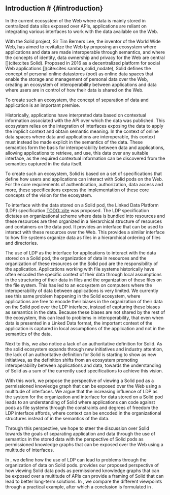 ## Introduction # {#introduction}
In the current ecosystem of the Web where data is mainly stored in centralized data silos exposed over APIs, applications are reliant on integrating various interfaces to work with the data available on the Web.
<!-- The Solid Proposal --> 
With the Solid project, Sir Tim Berners Lee, the inventor of the World Wide Web, has aimed to revitalize the Web by proposing an ecosystem where applications and data are made interoperable through semantics, and where the concepts of identity, data ownership and privacy for the Web are central [](cite:cites Solid).
Proposed in 2016 as a decentralized platform for social Web applications [](cite:cites sambra_solid_nodate), Solid defines the concept of personal online datastores (pod) as online data spaces that enable the storage and management of personal data over the Web, creating an ecosystem of interoperability between applications and data where users are in control of how their data is shared on the Web.
<!-- Permissions and splitting apps and data -->
To create such an ecosystem,
the concept of separation of data and application is an important premise.
<!-- Semantics are key -->
Historically, applications have interpreted data based on contextual information associated with the API over which the data was published. This ecosystem relies on the integration of interfaces exposing the data to apply the implicit context and obtain semantic meaning.
In the context of online data spaces where data and applications are interoperable, this context must instead be made explicit in the semantics of the data.
These semantics form the basis for interoperability between data and applications, allowing applications to retrieve, and use, this data over any suitable interface, as the required contextual information can be discovered from the semantics captured in the data itself.

<!-- Solid as a set of interfaces -->
To create such an ecosystem, Solid is based on a set of specifications that define how users and applications can interact with Solid pods on the Web.
For the core requirements of authentication, authorization, data access and more, these specifications express the implementation of these core concepts of the vision for the ecosystem.
<!-- Especially the LDP interface -->
To interface with the data stored on a Solid pod, the Linked Data Platform (LDP) specification [TODO::cite]() was proposed. 
The LDP specification dictates an organizational scheme where data is bundled into resources and these resources are then organized in a hierarchical structure of resources and containers on the data pod.
It provides an interface that can be used to interact with these resources over the Web.
This provides a similar interface to how file systems organize data as files in a hierarchical ordering of files and directories.

<!-- That lead to application bias in the data -->
The use of LDP as the interface for applications to interact with the data stored on a Solid pod, the organization of data in resources and the organization of these resources on the Solid pod are the responsibility of the application. 
Applications working with file systems historically have often encoded the specific context of their data through local assumptions in the structuring of their data in files and the organization of these files on the file system. This has led to an ecosystem on computers where the interoperability of data between applications is very limited. We currently see this same problem happening in the Solid ecosystem, where applications are free to encode their biases in the organization of their data on the Solid pod over the LDP interface, instead of capturing these biases as semantics in the data. 
Because these biases are not shared by the rest of the ecosystem, this can lead to problems in interoperability, that even when data is presented in a Linked Data format, the important context of the application is captured in local assumptions of the application and not in the semantics of the data.

<!-- Made worse by lack of authoritative definition -->
Next to this, we also notice a lack of an authoritative definition for Solid. 
As the solid ecosystem expands through new initiatives and industry attention, the lack of an authoritative definition for Solid is starting to show as new initiatives, as the definition shifts from an ecosystem promoting interoperability between applications and data, towards the understanding of Solid as a sum of the currently used specifications to achieve this vision.



<!-- We propose a new perspective -->
With this work, we propose the perspective of viewing a Solid pod as a permissioned knowledge graph that can be exposed over the Web using a multitude of interfaces.
We argue that the increasing influence of LDP as the system for the organization and interface for data stored on a Solid pod leads to an understanding of Solid where applications can code against pods as file systems through the constraints and degrees of freedom the LDP interface affords, where context can be encoded in the organizational structures instead of in the semantics of the data.
<!-- With hopes of steering discussion to original vision -->
Through this perspective, we hope to steer the discussion over Solid towards the goals of separating application and data through the use of semantics in the stored data with the perspective of Solid pods as permissioned knowledge graphs that can be exposed over the Web using a multitude of interfaces.

<!-- Sections -->
In [](#problem_statement), we define how the use of LDP can lead to problems through the organization of data on Solid pods.
[](#vision) provides our proposed perspective of how viewing Solid data pods as permissioned knowledge graphs that can be exposed over a multitude of APIs can provide a framing of Solid that can lead to better long-term solutions.
In [](#comparison), we compare the different viewpoints through a practical example, after which a conclusion is formulated in [](#conclusion).












<!-- 



The goal of the Solid platform is to present a platform that separates applications and data, creating an ecosystem where multiple applications can seamlessly work with the same data [TODO::cite from somewhere? ask Ruben V?]().
For such an ecosystem to exist, the concept of separation of data and application is an important premise.
Through the separation of data and application, implicit assumptions between application and data are broken and must be captured in the semantics of the data.
These semantics then form the basis of the interoperability of this data between applications, as other applications may now use these semantics to make sense of and reuse existing data, where prior local assumptions by applications may have prevented this.

The Solid project provides a platform based on a set of open standards to manage and interact with data in a Personal Online Datastore (POD) [](cite:cites sambra_solid_nodate).
A paradigm shift is needed to facilitate the integration of data and applications over the Web in a way that gives individuals full control over their data and freedom of choice in their applications and services.

However, as the specifications evolved, we see an evolution in direction of Solid being equated to the specifications used to implement the vision, as opposed to the original vision of a next step for the Web to provide separation between data and applications. -->

<!-- A definition for Solid -->

<!-- ### Separating data and applications
To achieve an ecosystem where different applications can work with the same data, the separation between the data and the applications / services working with the data is an important premise. -->

<!-- ### Semantics and data
A key enabler of this separation is the use of RDF and the addition of semantics to data.
The semantic Web was introduced as an extension to the Web to make data machine-readable [](cite:cites BERNERS-LEE_HENDLER_LASSILA_2001).
Two decades later, the standards introduced are more relevant than ever in the goal of creating ecosystems that enable data integration and interoperability for applications.
Where large portions of the semantics of currently available data over the web are historically stored in the documentation of APIs scattered over the internet, semantics in data allow the expressiveness of storing these semantics in the data itself. Instead of requiring us to read the documentation of a data source to know that `api.com/users/1234/contacs/` results in a JSON list of contacts for user 1234, the Relational Data Format (RDF) enables us to write these semantics in the data itself, where `</users/1234/> foaf:knows </users/1235>`. Irrespective of the interface exposing this data, the relation between both users can be discovered from the semantics in the data without requiring specific understanding of how the data was retrieved and the implicit semantics that were captured in the exposing API.
 -->




<!-- 
1. werkt dereferencability nog?
2. persistent URIs
3. openlijk toegeven dat het een discussion document is

bezwaren par heijs - wat doe je met blank nodes?
blank nodes -> resource | is vrij contained
blank nodes -> graph | goed weten wat ermee bedoeld wordt - scoping van KG - belangrijk voor updates 

5. contradicting data

framen als discussion

wat als - perspective
 -->
